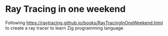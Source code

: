 # Ray Tracing in one weekend

Following https://raytracing.github.io/books/RayTracingInOneWeekend.html to create a ray tracer to learn Zig programming language
